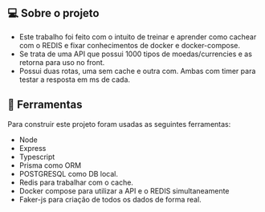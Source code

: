 
## :computer: Sobre o projeto 
- Este trabalho foi feito com o intuito de treinar e aprender como cachear com o REDIS e fixar conhecimentos de docker e docker-compose.
- Se trata de uma API que possui 1000 tipos de moedas/currencies e as retorna para uso no front.
- Possui duas rotas, uma sem cache e outra com. Ambas com timer para testar a resposta em ms de cada.

## :dart: Ferramentas
Para construir este projeto foram usadas as seguintes ferramentas:
   - Node
   - Express
   - Typescript
   - Prisma como ORM
   - POSTGRESQL como DB local.
   - Redis para trabalhar com o cache.
   - Docker compose para utilizar a API e o REDIS simultaneamente
   - Faker-js para criação de todos os dados de forma real.
